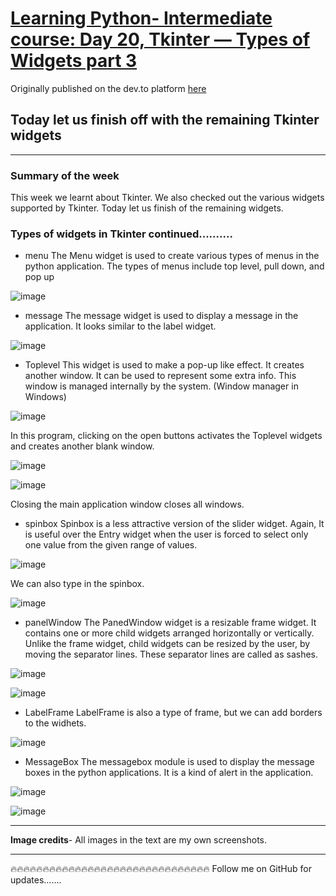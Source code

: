 # [Learning Python- Intermediate course: Day 20, Tkinter — Types of Widgets part 3](https://dev.to/aatmaj/learning-python-intermediate-course-day-20-tkinter-types-of-widgets-part-3-236h)

Originally published on the dev.to platform [here](https://dev.to/aatmaj/learning-python-intermediate-course-day-20-tkinter-types-of-widgets-part-3-236h)

Today let us finish off with the remaining Tkinter widgets
---
____
### Summary of the week
This week we learnt about Tkinter. We also checked out the various widgets supported by Tkinter. Today let us finish of the remaining widgets.
### Types of widgets in Tkinter continued..........
- menu
The Menu widget is used to create various types of menus in the python application. The types of menus include top level, pull down, and pop up

![image](https://dev-to-uploads.s3.amazonaws.com/uploads/articles/dneeeyjxs7iklejbu0ul.png)
 
- message
The message widget is used to display a message in the application. It looks similar to the label widget.

![image](https://dev-to-uploads.s3.amazonaws.com/uploads/articles/ucmw44cpxiyeui4suyp4.png)

- Toplevel 
This widget is used to make a pop-up like effect. It creates another window. It can be used to represent some extra info. This window is managed internally by the system. (Window manager in Windows)

![image](https://dev-to-uploads.s3.amazonaws.com/uploads/articles/8ebocu6t1rmmhwv2rkuz.png)

In this program, clicking on the open buttons activates the Toplevel widgets and creates another blank window. 

![image](https://dev-to-uploads.s3.amazonaws.com/uploads/articles/ziog74u7zokjjsnjetab.png)
 
![image](https://dev-to-uploads.s3.amazonaws.com/uploads/articles/3b9vbtrocqhf1zxlbrqt.png)

Closing the main application window closes all windows. 

- spinbox
Spinbox is a less attractive version of the slider widget. Again, It is useful over the Entry widget when the user is forced to select only one value from the given range of values.

![image](https://dev-to-uploads.s3.amazonaws.com/uploads/articles/enctml1i4bl22p1ltmqe.png)

We can also type in the spinbox.

![image](https://dev-to-uploads.s3.amazonaws.com/uploads/articles/palfmmu22cvmq0yplbgt.png)
 
- panelWindow
The PanedWindow widget is a resizable frame widget. It contains one or more child widgets arranged horizontally or vertically. Unlike the frame widget, child widgets can be resized by the user, by moving the separator lines. These separator lines are called as sashes.

![image](https://dev-to-uploads.s3.amazonaws.com/uploads/articles/i6arkvgzqmcm4dzesd93.png)

![image](https://dev-to-uploads.s3.amazonaws.com/uploads/articles/hcwtxzo9sk16mcm6kzu1.png)
 
- LabelFrame
LabelFrame is also a type of frame, but we can add borders to the widhets.

![image](https://dev-to-uploads.s3.amazonaws.com/uploads/articles/3gvqihl1kkebol8bm9vn.png)

- MessageBox 
The messagebox module is used to display the message boxes in the python applications.
It is a kind of alert in the application. 

![image](https://dev-to-uploads.s3.amazonaws.com/uploads/articles/1dp32v1vpv1v92ci8jf1.png)

![image](https://dev-to-uploads.s3.amazonaws.com/uploads/articles/mqgpg5k51misbveeqzyd.png) 

____
**Image credits**- All images in the text are my own screenshots.
____
🔥🔥🔥🔥🔥🔥🔥🔥🔥🔥🔥🔥🔥🔥🔥🔥🔥🔥🔥🔥🔥🔥🔥🔥🔥🔥🔥🔥🔥🔥🔥
Follow me on GitHub for updates.......
